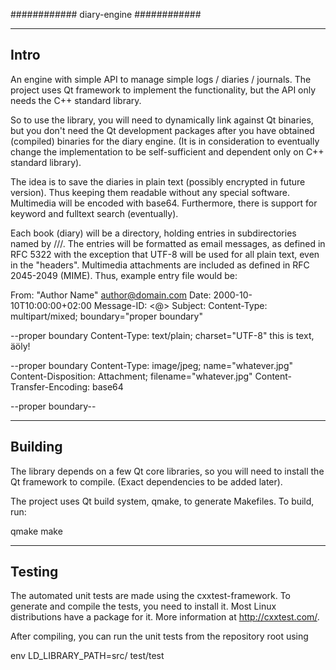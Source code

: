 ############
diary-engine
############

-----
Intro
-----

An engine with simple API to manage simple logs / diaries / journals.
The project uses Qt framework to implement the functionality, but the
API only needs the C++ standard library. 

So to use the library, you will
need to dynamically link against Qt binaries, but you don't need the Qt
development packages after you have obtained (compiled) binaries for the
diary engine. (It is in consideration to eventually change the implementation
to be self-sufficient and dependent only on C++ standard library).

The idea is to save the diaries in plain text (possibly encrypted in future
version). Thus keeping them readable without any special software. Multimedia
will be encoded with base64. Furthermore, there is support for keyword 
and fulltext search (eventually).

Each book (diary) will be a directory, holding entries in subdirectories named
by <year>/<month>/<day>/. The entries will be formatted as email messages, as
defined in RFC 5322 with the exception that UTF-8 will be used for all plain
text, even in the "headers". Multimedia attachments are included as defined 
in RFC 2045-2049 (MIME). Thus, example entry file would be:

From: "Author Name" <author@domain.com>
Date: 2000-10-10T10:00:00+02:00
Message-ID: <<uuid transformed into an integer>@<journal name>>
Subject: <entry title>
Content-Type: multipart/mixed; 
        boundary="proper boundary"

--proper boundary
Content-Type: text/plain; charset="UTF-8"
this is text, äöly!

--proper boundary
Content-Type: image/jpeg; name="whatever.jpg"
Content-Disposition: Attachment; filename="whatever.jpg"
Content-Transfer-Encoding: base64

<loads of encoding>
--proper boundary--

--------
Building
--------

The library depends on a few Qt core libraries, so you will need
to install the Qt framework to compile. (Exact dependencies to be
added later).

The project uses Qt build system, qmake, to generate Makefiles.
To build, run:

qmake
make

-------
Testing
-------

The automated unit tests are made using the cxxtest-framework.
To generate and compile the tests, you need to install it. Most
Linux distributions have a package for it. More information at 
http://cxxtest.com/.

After compiling, you can run the unit tests from
the repository root using

env LD_LIBRARY_PATH=src/ test/test

